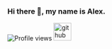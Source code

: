 ### Hi there 👋, my name is Alex.
![Profile views](https://gpvc.arturio.dev/akrvcv)   [<img src='https://cdn.jsdelivr.net/npm/simple-icons@3.0.1/icons/github.svg' alt='github' height='40'>](https://github.com/akrvcv)  
